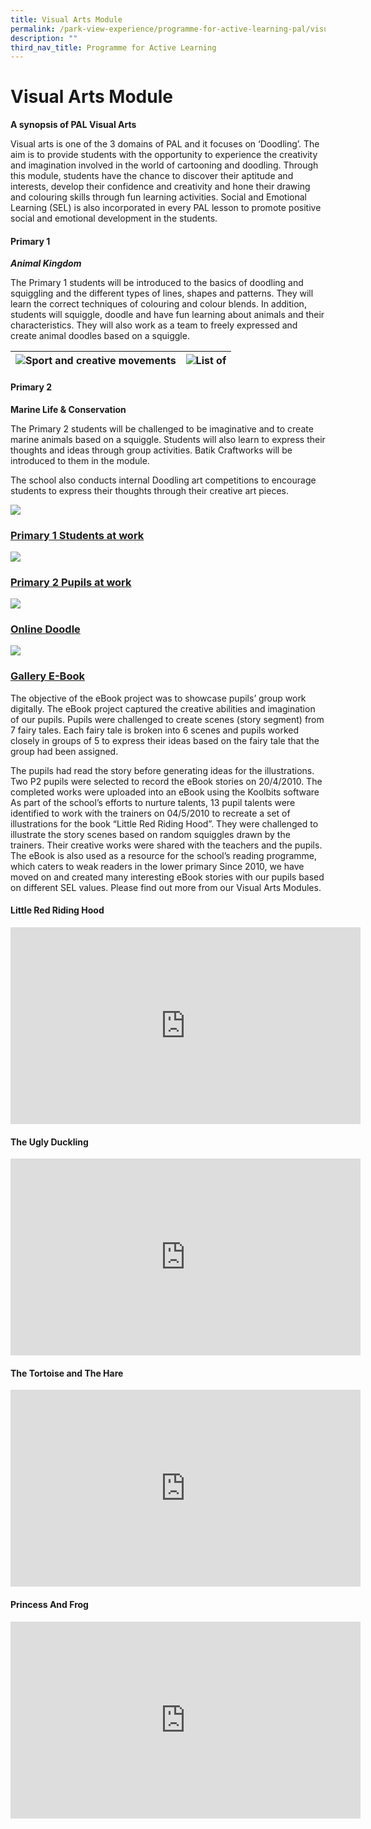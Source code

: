 ```yaml
---
title: Visual Arts Module
permalink: /park-view-experience/programme-for-active-learning-pal/visual-arts-module/
description: ""
third_nav_title: Programme for Active Learning
---
```

# **Visual Arts Module**

**A synopsis of PAL Visual Arts**

Visual arts is one of the 3 domains of PAL and it focuses on ‘Doodling’. The aim is to provide students with the opportunity to experience the creativity and imagination involved in the world of cartooning and doodling. Through this module, students have the chance to discover their aptitude and interests, develop their confidence and creativity and hone their drawing and colouring skills through fun learning activities. Social and Emotional Learning (SEL) is also incorporated in every PAL lesson to promote positive social and emotional development in the students.

#### Primary 1

**_Animal Kingdom_**

The Primary 1 students will be introduced to the basics of doodling and squiggling and the different types of lines, shapes and patterns. They will learn the correct techniques of colouring and colour blends. In addition, students will squiggle, doodle and have fun learning about animals and their characteristics. They will also work as a team to freely expressed and create animal doodles based on a squiggle.

|  ![Sport and creative movements](/images/Park%20View%20Experience/Animal_Kingdom.jpg) |  ![List of ](/images/Park%20View%20Experience/listone.jpg) |
|-----|-----|

	
#### Primary 2
**Marine Life & Conservation**

The Primary 2 students will be challenged to be imaginative and to create marine animals based on a squiggle. Students will also learn to express their thoughts and ideas through group activities. Batik Craftworks will be introduced to them in the module.

The school also conducts internal Doodling art competitions to encourage students to express their thoughts through their creative art pieces. 

![](/images/Park%20View%20Experience/BannerCable.jpg)

### <u>Primary 1 Students at work</u>

![](/images/Park%20View%20Experience/primary1atWork.jpg)

### <u>Primary 2 Pupils at work</u>

![](/images/Park%20View%20Experience/primary2atWork.jpg)

### <u>Online Doodle</u>
![](/images/Park%20View%20Experience/doodle.jpg)

### <u>Gallery E-Book</u>

The objective of the eBook project was to showcase pupils’ group work digitally. The eBook project captured the creative abilities and imagination of our pupils. Pupils were challenged to create scenes (story segment) from 7 fairy tales. Each fairy tale is broken into 6 scenes and pupils worked closely in groups of 5 to express their ideas based on the fairy tale that the group had been assigned. 

The pupils had read the story before generating ideas for the illustrations. Two P2 pupils were selected to record the eBook stories on 20/4/2010. The completed works were uploaded into an eBook using the Koolbits software
As part of the school’s efforts to nurture talents, 13 pupil talents were identified to work with the trainers on 04/5/2010 to recreate a set of illustrations for the book “Little Red Riding Hood”. They were challenged to illustrate the story scenes based on random squiggles drawn by the trainers. Their creative works were shared with the teachers and the pupils. The eBook is also used as a resource for the school’s reading programme, which caters to weak readers in the lower primary
Since 2010, we have moved on and created many interesting eBook stories with our pupils based on different SEL values. Please find out more from our Visual Arts Modules.
	
#### Little Red Riding Hood
	
<div class="bp-youtube">
	<iframe width="560" height="315" src="https://www.youtube.com/embed/JxZIoB7gOS4" title="YouTube video player" frameborder="0" allow="accelerometer; autoplay; clipboard-write; encrypted-media; gyroscope; picture-in-picture; web-share" allowfullscreen></iframe>
</div>
	
#### The Ugly Duckling
	
<div class="bp-youtube">
<iframe width="560" height="315" src="https://www.youtube.com/embed/y45BE3O-zIM" title="YouTube video player" frameborder="0" allow="accelerometer; autoplay; clipboard-write; encrypted-media; gyroscope; picture-in-picture; web-share" allowfullscreen></iframe>
</div>
	
#### The Tortoise and The Hare
	
<div class="bp-youtube">
<iframe width="560" height="315" src="https://www.youtube.com/embed/mjkLYuP9Ghc" title="YouTube video player" frameborder="0" allow="accelerometer; autoplay; clipboard-write; encrypted-media; gyroscope; picture-in-picture; web-share" allowfullscreen></iframe>
</div>

#### Princess And Frog
	
<div class="bp-youtube">
<iframe width="560" height="315" src="https://www.youtube.com/embed/UctEDO97ZPY" title="YouTube video player" frameborder="0" allow="accelerometer; autoplay; clipboard-write; encrypted-media; gyroscope; picture-in-picture; web-share" allowfullscreen></iframe>
</div>